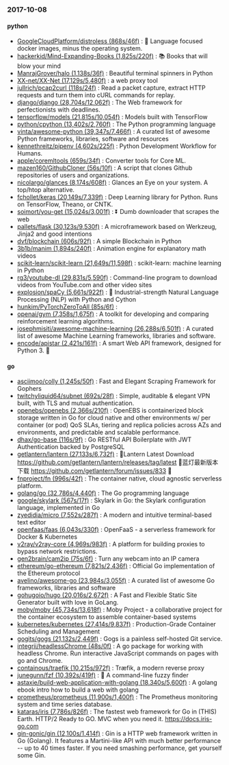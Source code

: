 ### 2017-10-08

#### python
* [GoogleCloudPlatform/distroless (868s/46f)](https://github.com/GoogleCloudPlatform/distroless) : 🥑 Language focused docker images, minus the operating system.
* [hackerkid/Mind-Expanding-Books (1,825s/220f)](https://github.com/hackerkid/Mind-Expanding-Books) : 📚 Books that will blow your mind
* [ManrajGrover/halo (1,138s/36f)](https://github.com/ManrajGrover/halo) : Beautiful terminal spinners in Python
* [XX-net/XX-Net (17,129s/5,480f)](https://github.com/XX-net/XX-Net) : a web proxy tool
* [jullrich/pcap2curl (118s/24f)](https://github.com/jullrich/pcap2curl) : Read a packet capture, extract HTTP requests and turn them into cURL commands for replay.
* [django/django (28,704s/12,062f)](https://github.com/django/django) : The Web framework for perfectionists with deadlines.
* [tensorflow/models (21,815s/10,054f)](https://github.com/tensorflow/models) : Models built with TensorFlow
* [python/cpython (13,402s/2,760f)](https://github.com/python/cpython) : The Python programming language
* [vinta/awesome-python (39,347s/7,466f)](https://github.com/vinta/awesome-python) : A curated list of awesome Python frameworks, libraries, software and resources
* [kennethreitz/pipenv (4,602s/225f)](https://github.com/kennethreitz/pipenv) : Python Development Workflow for Humans.
* [apple/coremltools (659s/34f)](https://github.com/apple/coremltools) : Converter tools for Core ML.
* [mazen160/GithubCloner (56s/10f)](https://github.com/mazen160/GithubCloner) : A script that clones Github repositories of users and organizations.
* [nicolargo/glances (8,174s/608f)](https://github.com/nicolargo/glances) : Glances an Eye on your system. A top/htop alternative.
* [fchollet/keras (20,149s/7,339f)](https://github.com/fchollet/keras) : Deep Learning library for Python. Runs on TensorFlow, Theano, or CNTK.
* [soimort/you-get (15,024s/3,001f)](https://github.com/soimort/you-get) : ⏬ Dumb downloader that scrapes the web
* [pallets/flask (30,123s/9,530f)](https://github.com/pallets/flask) : A microframework based on Werkzeug, Jinja2 and good intentions
* [dvf/blockchain (606s/92f)](https://github.com/dvf/blockchain) : A simple Blockchain in Python
* [3b1b/manim (1,894s/240f)](https://github.com/3b1b/manim) : Animation engine for explanatory math videos
* [scikit-learn/scikit-learn (21,649s/11,598f)](https://github.com/scikit-learn/scikit-learn) : scikit-learn: machine learning in Python
* [rg3/youtube-dl (29,831s/5,590f)](https://github.com/rg3/youtube-dl) : Command-line program to download videos from YouTube.com and other video sites
* [explosion/spaCy (5,661s/922f)](https://github.com/explosion/spaCy) : 💫 Industrial-strength Natural Language Processing (NLP) with Python and Cython
* [hunkim/PyTorchZeroToAll (85s/6f)](https://github.com/hunkim/PyTorchZeroToAll) : 
* [openai/gym (7,358s/1,675f)](https://github.com/openai/gym) : A toolkit for developing and comparing reinforcement learning algorithms.
* [josephmisiti/awesome-machine-learning (26,288s/6,501f)](https://github.com/josephmisiti/awesome-machine-learning) : A curated list of awesome Machine Learning frameworks, libraries and software.
* [encode/apistar (2,421s/161f)](https://github.com/encode/apistar) : A smart Web API framework, designed for Python 3. 🌟

#### go
* [asciimoo/colly (1,245s/50f)](https://github.com/asciimoo/colly) : Fast and Elegant Scraping Framework for Gophers
* [twitchyliquid64/subnet (692s/28f)](https://github.com/twitchyliquid64/subnet) : Simple, auditable & elegant VPN built, with TLS and mutual authentication.
* [openebs/openebs (2,366s/210f)](https://github.com/openebs/openebs) : OpenEBS is containerized block storage written in Go for cloud native and other environments w/ per container (or pod) QoS SLAs, tiering and replica policies across AZs and environments, and predictable and scalable performance.
* [dhax/go-base (116s/9f)](https://github.com/dhax/go-base) : Go RESTful API Boilerplate with JWT Authentication backed by PostgreSQL
* [getlantern/lantern (27,133s/6,732f)](https://github.com/getlantern/lantern) : 🔴Lantern Latest Download https://github.com/getlantern/lantern/releases/tag/latest 🔴蓝灯最新版本下载 https://github.com/getlantern/forum/issues/833 🔴
* [fnproject/fn (996s/42f)](https://github.com/fnproject/fn) : The container native, cloud agnostic serverless platform.
* [golang/go (32,786s/4,440f)](https://github.com/golang/go) : The Go programming language
* [google/skylark (567s/17f)](https://github.com/google/skylark) : Skylark in Go: the Skylark configuration language, implemented in Go
* [zyedidia/micro (7,552s/287f)](https://github.com/zyedidia/micro) : A modern and intuitive terminal-based text editor
* [openfaas/faas (6,043s/330f)](https://github.com/openfaas/faas) : OpenFaaS - a serverless framework for Docker & Kubernetes
* [v2ray/v2ray-core (4,969s/983f)](https://github.com/v2ray/v2ray-core) : A platform for building proxies to bypass network restrictions.
* [gen2brain/cam2ip (75s/6f)](https://github.com/gen2brain/cam2ip) : Turn any webcam into an IP camera
* [ethereum/go-ethereum (7,821s/2,436f)](https://github.com/ethereum/go-ethereum) : Official Go implementation of the Ethereum protocol
* [avelino/awesome-go (23,984s/3,055f)](https://github.com/avelino/awesome-go) : A curated list of awesome Go frameworks, libraries and software
* [gohugoio/hugo (20,016s/2,672f)](https://github.com/gohugoio/hugo) : A Fast and Flexible Static Site Generator built with love in GoLang.
* [moby/moby (45,734s/13,618f)](https://github.com/moby/moby) : Moby Project - a collaborative project for the container ecosystem to assemble container-based systems
* [kubernetes/kubernetes (27,414s/9,837f)](https://github.com/kubernetes/kubernetes) : Production-Grade Container Scheduling and Management
* [gogits/gogs (21,132s/2,449f)](https://github.com/gogits/gogs) : Gogs is a painless self-hosted Git service.
* [integrii/headlessChrome (48s/0f)](https://github.com/integrii/headlessChrome) : A go package for working with headless Chrome. Run interactive JavaScript commands on pages with go and Chrome.
* [containous/traefik (10,215s/972f)](https://github.com/containous/traefik) : Træfik, a modern reverse proxy
* [junegunn/fzf (10,392s/419f)](https://github.com/junegunn/fzf) : 🌸 A command-line fuzzy finder
* [astaxie/build-web-application-with-golang (18,340s/5,600f)](https://github.com/astaxie/build-web-application-with-golang) : A golang ebook intro how to build a web with golang
* [prometheus/prometheus (11,900s/1,400f)](https://github.com/prometheus/prometheus) : The Prometheus monitoring system and time series database.
* [kataras/iris (7,786s/826f)](https://github.com/kataras/iris) : The fastest web framework for Go in (THIS) Earth. HTTP/2 Ready to GO. MVC when you need it. https://docs.iris-go.com
* [gin-gonic/gin (12,100s/1,414f)](https://github.com/gin-gonic/gin) : Gin is a HTTP web framework written in Go (Golang). It features a Martini-like API with much better performance -- up to 40 times faster. If you need smashing performance, get yourself some Gin.
